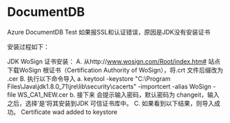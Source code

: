# DocumentDB
Azure DocumentDB Test
如果报SSL和认证错误，原因是JDK没有安装证书

安装过程如下：

JDK WoSign 证书安装：
A. 从http://www.wosign.com/Root/index.htm# 站点 下载WoSign 根证书（Certification Authority of WoSign），将.crt 文件后缀改为 .cer
B. 执行以下命令导入
      a. keytool -keystore "C:\Program Files\Java\jdk1.8.0_71\jre\lib\security\cacerts" -importcert -alias WoSign -file WS_CA1_NEW.cer
      b. 接下来 会提示输入密码，默认密码为 changeit，输入之后，选择‘是’将其安装到JDK 可信证书库中。
C. 如果看到以下结果，则导入成功。
      Certificate wad added to keystore
